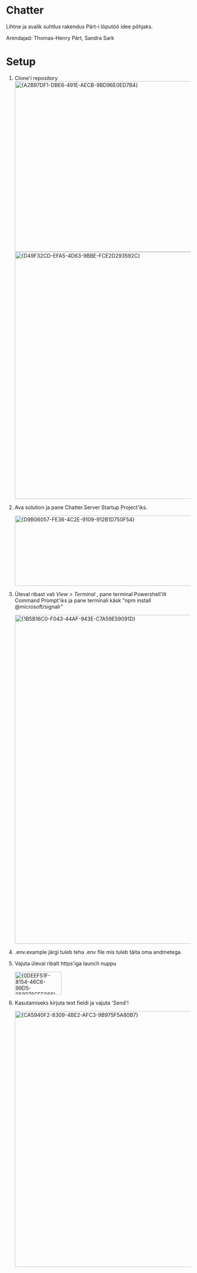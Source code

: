 # Chatter
Lihtne ja avalik suhtlus rakendus Pärt-i lõputöö idee põhjaks.

Arendajad: Thomas-Henry Pärt, Sandra Sark

# Setup

1. Clone'i repository
   <img width="919" height="464" alt="{A2B97DF1-DBE6-491E-AECB-9BD96E0ED7B4}" src="https://github.com/user-attachments/assets/723c3920-dd4a-4bd7-97d2-36b6cbc7775a" />
   <img width="1015" height="672" alt="{D49F32CD-EFA5-4D63-9BBE-FCE2D293592C}" src="https://github.com/user-attachments/assets/dfcfb0e5-6a94-4dd5-a098-57093d9c5049" />
   
2. Ava solution ja pane Chatter.Server Startup Project'iks.
   
   <img width="579" height="191" alt="{D9B06057-FE36-4C2E-9109-912B1D750F54}" src="https://github.com/user-attachments/assets/d1b4899b-9fd8-4ca4-9c36-a6d5d4edad58" />

3. Üleval ribast vali <i> View > Terminal </i>, pane terminal Powershell'ilt Command Prompt'iks ja pane terminali käsk
   "npm install @microsoft/signalr"

   <img width="528" height="894" alt="{1B5B16C0-F043-44AF-943E-C7A59E59091D}" src="https://github.com/user-attachments/assets/b459ffec-7e66-449b-aa95-a5e4c1673ff6" />

4. .env.example järgi tuleb teha .env file mis tuleb täita oma andmetega.

5. Vajuta üleval ribalt https'iga launch nuppu

   <img width="127" height="62" alt="{0DEEF51F-8154-46C6-99D5-058976CFF066}" src="https://github.com/user-attachments/assets/2403a41a-a645-4fb9-91a5-6f3c52a1be67" />

6. Kasutamiseks kirjuta text fieldi ja vajuta 'Send'!

   <img width="508" height="696" alt="{CA5940F2-8309-4BE2-AFC3-9B975F5A80B7}" src="https://github.com/user-attachments/assets/73f9ab8c-8440-4780-8785-d761b74a437a" />






